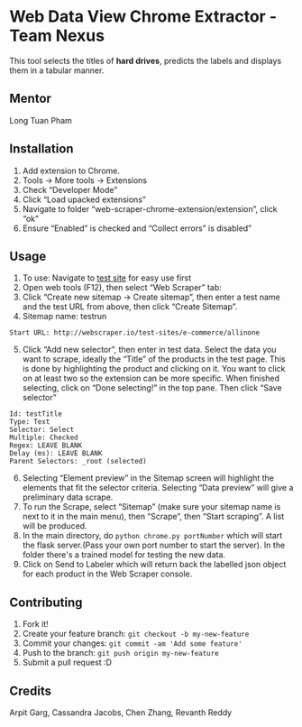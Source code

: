 # Web Data View Chrome Extractor - Team Nexus
This tool selects the titles of **hard drives**, predicts the labels and displays them in a tabular manner.
## Mentor
Long Tuan Pham
## Installation
1. Add extension to Chrome.
2. Tools -> More tools -> Extensions
3. Check “Developer Mode”
4. Click “Load upacked extensions”
5. Navigate to folder “web-scraper-chrome-extension/extension”, click “ok”
6. Ensure “Enabled” is checked and “Collect errors” is disabled”

## Usage
1. To use: Navigate to [test site](http://webscraper.io/test-sites/e-commerce/allinone) for easy use first
2. Open web tools (F12), then select “Web Scraper” tab:
3. Click “Create new sitemap -> Create sitemap”, then enter a test name and the test URL from above, then click “Create Sitemap”.
4. Sitemap name: testrun

```
Start URL: http://webscraper.io/test-sites/e-commerce/allinone
```

5. Click “Add new selector”, then enter in test data. Select the data you want to scrape, ideally the “Title” of the products in the test page. This is done by highlighting the product and clicking on it. You want to click on at least two so the extension can be more specific. When finished selecting, click on “Done selecting!” in the top pane. Then click “Save selector”

```
Id: testTitle
Type: Text
Selector: Select
Multiple: Checked
Regex: LEAVE BLANK
Delay (ms): LEAVE BLANK
Parent Selectors: _root (selected)
```

6. Selecting “Element preview” in the Sitemap screen will highlight the elements that fit the selector criteria. Selecting “Data preview” will give a preliminary data scrape.
7. To run the Scrape, select “Sitemap” (make sure your sitemap name is next to it in the main menu), then “Scrape”, then “Start scraping”. A list will be produced.
8. In the main directory, do `python chrome.py portNumber` which will start the flask server.(Pass your own port number to start the server). In the folder there's a trained model for testing the new data.
9. Click on Send to Labeler which will return back the labelled json object for each product in the Web Scraper console.

## Contributing
1. Fork it!
2. Create your feature branch: `git checkout -b my-new-feature`
3. Commit your changes: `git commit -am 'Add some feature'`
4. Push to the branch: `git push origin my-new-feature`
5. Submit a pull request :D

## Credits
Arpit Garg, Cassandra Jacobs, Chen Zhang, Revanth Reddy

